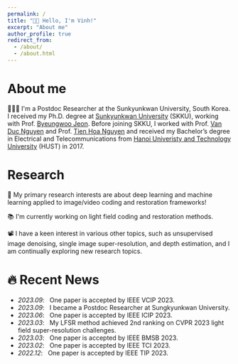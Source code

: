 ```yaml
---
permalink: /
title: "👋🏼 Hello, I'm Vinh!"
excerpt: "About me"
author_profile: true
redirect_from: 
  - /about/
  - /about.html
---
```

# About me
👨🏻‍💻  I'm a Postdoc Researcher at the Sunkyunkwan University, South Korea. I received my Ph.D. degree at [Sunkyunkwan University](https://www.skku.edu/skku/index.do) (SKKU), working with Prof. [Byeungwoo Jeon](https://shb.skku.edu/media/index.jsp). Before joining SKKU, I worked with Prof. [Van Duc Nguyen](https://scholar.google.com/citations?user=tLY0LZ8AAAAJ&hl=en) and Prof. [Tien Hoa Nguyen](https://scholar.google.com/citations?user=B7sDxxIAAAAJ&hl=en) and received my Bachelor’s degree in Electrical and Telecommunications from [Hanoi Univeristy and Technology University](https://hust.edu.vn/) (HUST) in 2017.

# Research 
🔬 My primary research interests are about deep learning and machine learning applied to image/video coding and restoration frameworks!

📚 I'm currently working on light field coding and restoration methods.

📽️ I have a keen interest in various other topics, such as unsupervised image denoising, single image super-resolution, and depth estimation, and I am continually exploring new research topics.


# 🔥 Recent News
- *2023.09*: &nbsp; One paper is accepted by IEEE VCIP 2023.
- *2023.09*: &nbsp; I became a Postdoc Researcher at  Sungkyunkwan University.
- *2023.06*: &nbsp; One paper is accepted by IEEE ICIP 2023.
- *2023.03*: &nbsp; My LFSR method achieved 2nd ranking on CVPR 2023 light field super-resolution challenges.
- *2023.03*: &nbsp; One paper is accepted by IEEE BMSB 2023.
- *2023.02*: &nbsp; One paper is accepted by IEEE TCI 2023.
- *2022.12*: &nbsp; One paper is accepted by IEEE TIP 2023.




